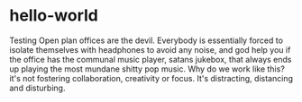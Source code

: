 # hello-world
Testing
Open plan offices are the devil. Everybody is essentially forced to isolate themselves with headphones to avoid any noise, and god help you if the office has the communal music player, satans jukebox, that always ends up playing the most mundane shitty pop music. Why do we work like this? it's not fostering collaboration, creativity or focus. It's distracting, distancing and disturbing.
